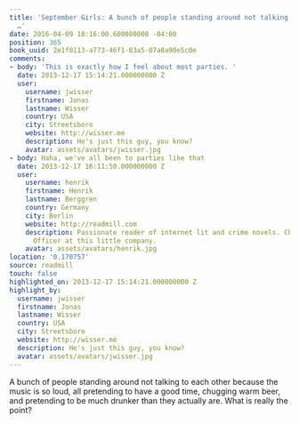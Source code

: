 ```yaml
---
title: 'September Girls: A bunch of people standing around not talking to each other
  …'
date: 2016-04-09 18:16:00.600000000 -04:00
position: 365
book_uuid: 2e1f0113-a773-46f1-83a5-07a8a90e5c0e
comments:
- body: 'This is exactly how I feel about most parties. '
  date: 2013-12-17 15:14:21.000000000 Z
  user:
    username: jwisser
    firstname: Jonas
    lastname: Wisser
    country: USA
    city: Streetsboro
    website: http://wisser.me
    description: He's just this guy, you know?
    avatar: assets/avatars/jwisser.jpg
- body: Haha, we've all been to parties like that
  date: 2013-12-17 16:11:50.000000000 Z
  user:
    username: henrik
    firstname: Henrik
    lastname: Berggren
    country: Germany
    city: Berlin
    website: http://readmill.com
    description: Passionate reader of internet lit and crime novels. Chief Happiness
      Officer at this little company.
    avatar: assets/avatars/henrik.jpg
location: '0.170757'
source: readmill
touch: false
highlighted_on: 2013-12-17 15:14:21.000000000 Z
highlight_by:
  username: jwisser
  firstname: Jonas
  lastname: Wisser
  country: USA
  city: Streetsboro
  website: http://wisser.me
  description: He's just this guy, you know?
  avatar: assets/avatars/jwisser.jpg
---
```


A bunch of people standing around not talking to each other because the music is so loud, all pretending to have a good time, chugging warm beer, and pretending to be much drunker than they actually are. What is really the point?